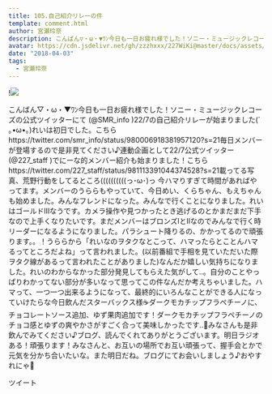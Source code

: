 ```yaml
---
title: 105.自己紹介リレーの件
template: comment.html
author: 宮瀬玲奈
description: こんばん▽・ω・▼ﾜﾝ今日も一日お疲れ様でした！ソニー・ミュージックレコーズの公式ツイッターにて (@SMR_info )22/7の自己紹介リレーが始まりました(´ ｡•ω•｡)れいは初日でした。こちらhttps://twitter.com/smr_in...
avatar: https://cdn.jsdelivr.net/gh/zzzhxxx/227WiKi@master/docs/assets/photo/avatar/reina.jpg
date: "2018-04-03"
tags:
  - 宮瀬玲奈
---
```


!![](https://cdn.jsdelivr.net/gh/227WiKi/227WiKi-image@master/blog-image/reina-2018-04-03_1.jpg)


こんばん▽・ω・▼ﾜﾝ今日も一日お疲れ様でした！ソニー・ミュージックレコーズの公式ツイッターにて (@SMR_info )22/7の自己紹介リレーが始まりました(´ ｡•ω•｡)れいは初日でした。こちらhttps://twitter.com/smr_info/status/980006918381957120?s=21毎日メンバーが登場するので是非見てください♪連動企画として22/7公式ツイッター(@227_staff )でにーな的メンバー紹介も始まりました！こちらhttps://twitter.com/227_staff/status/981113391044374528?s=21載ってる写真、荒野行動をしてるところ((((((((((っ･ω･)っ 今ハマりすぎて時間があればやってます。メンバーのうららもやっていて、今日めい、くらちゃん、もえちゃんも始めました。みんなフレンドになった。みんなで行くことになりました。れいはゴールドⅢなうです。カメラ操作や見つかったとき逃げるのとかまだまだ下手なので上手くなりたいです。まだメンバーはブロンズⅠとⅡなのでみんなで行く時リーダーになるようになりました。パラシュート降りるの、かかってるので頑張ります。。！うららから「れいなのヲタクなとこって、ハマったらとことんハマるってところだよね」って言われました。(以前番組で手相を見ていただいた際ヲタク線があるって言われたことがありました)なんだか嬉しい気持ちになりました。れいのわからなかった部分発見してもらえた気がして..。自分のことやっぱりわかってない部分が多いなって思ってこの件なんだか考えちゃいました。ハマって、一つ一つ出来るようになって、最終的にいろんなことができる人になっていけたらな今日飲んだスターバックス様☕️ダークモカチップフラペチーノに、チョコレートソース追加、ゆず果肉追加です！ダークモカチップフラペチーノのチョコ感とゆずの爽やかさがすごく合って美味しかったです..💓みなさんも是非飲んでみてください♪ブログ、読んでくれてありがとうございます。明日ラジオある！頑張ります！みなさんと、お互いの場所でお互い頑張って、握手会とかで元気を分かち合いたいな。また明日だね。ブログにてお会いしましょう♪おやすれにゃ💓


ツイート



